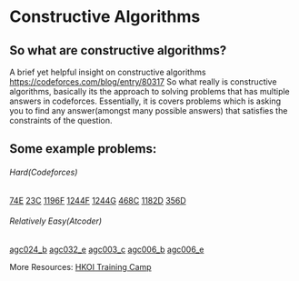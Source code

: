 # Constructive Algorithms
## So what are constructive algorithms?
A brief yet helpful insight on constructive algorithms https://codeforces.com/blog/entry/80317
So what really is constructive algorithms, basically its the approach to solving problems that has multiple answers in codeforces.  Essentially, it is covers problems which is asking you to find any answer(amongst many possible answers) that satisfies the constraints of the question.

## Some example problems:
###### Hard(Codeforces)
[74E](https://codeforces.com/problemset/problem/74/E)
[23C](https://codeforces.com/problemset/problem/23/C)
[1196F](https://codeforces.com/problemset/problem/1196/F)
[1244F](https://codeforces.com/problemset/problem/1244/F)
[1244G](https://codeforces.com/problemset/problem/1244/G)
[468C](https://codeforces.com/problemset/problem/468/C)
[1182D](https://codeforces.com/problemset/problem/1182/D)
[356D](https://codeforces.com/problemset/problem/356/D)
    
###### Relatively Easy(Atcoder)
[agc024_b](https://atcoder.jp/contests/agc024/tasks/agc024_b)
[agc032_e](https://atcoder.jp/contests/agc032/tasks/agc032_e)
[agc003_c](https://atcoder.jp/contests/agc003/tasks/agc003_c)
[agc006_b](https://atcoder.jp/contests/agc006/tasks/agc006_b)
[agc006_e](https://atcoder.jp/contests/agc006/tasks/agc006_e)

More Resources:
[HKOI Training Camp](https://assets.hkoi.org/training2018/ca.pdf)
